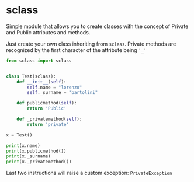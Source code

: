 # sclass

Simple module that allows you to create classes with the concept of Private and Public attributes and methods.

Just create your own class inheriting from `sclass`.
Private methods are recognized by the first character of the attribute being `'_'`

```python
from sclass import sclass


class Test(sclass):
    def __init__(self):
        self.name = "lorenzo"
        self._surname = "bartolini"

    def publicmethod(self):
        return 'Public'

    def _privatemethod(self):
        return 'private'

x = Test()
print(x.name)
print(x.publicmethod())
print(x._surname)
print(x._privatemethod())
```

Last two instructions will raise a custom exception: `PrivateException`
